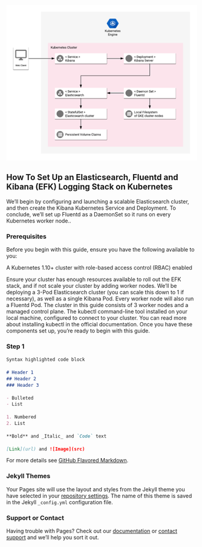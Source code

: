 ![alt Welcome Banner](https://github.com/GoogleCloudPlatform/click-to-deploy/blob/master/k8s/elastic-gke-logging/resources/elastic-gke-logging-architecture.png)

## How To Set Up an Elasticsearch, Fluentd and Kibana (EFK) Logging Stack on Kubernetes

We’ll begin by configuring and launching a scalable Elasticsearch cluster, and then create the Kibana Kubernetes Service and Deployment. To conclude, we’ll set up Fluentd as a DaemonSet so it runs on every Kubernetes worker node..

### Prerequisites

Before you begin with this guide, ensure you have the following available to you:

A Kubernetes 1.10+ cluster with role-based access control (RBAC) enabled

Ensure your cluster has enough resources available to roll out the EFK stack, and if not scale your cluster by adding worker nodes. We’ll be deploying a 3-Pod Elasticsearch cluster (you can scale this down to 1 if necessary), as well as a single Kibana Pod. Every worker node will also run a Fluentd Pod. The cluster in this guide consists of 3 worker nodes and a managed control plane.
The kubectl command-line tool installed on your local machine, configured to connect to your cluster. You can read more about installing kubectl in the official documentation.
Once you have these components set up, you’re ready to begin with this guide.

### Step 1

```markdown
Syntax highlighted code block

# Header 1
## Header 2
### Header 3

- Bulleted
- List

1. Numbered
2. List

**Bold** and _Italic_ and `Code` text

[Link](url) and ![Image](src)
```

For more details see [GitHub Flavored Markdown](https://guides.github.com/features/mastering-markdown/).

### Jekyll Themes

Your Pages site will use the layout and styles from the Jekyll theme you have selected in your [repository settings](https://github.com/etechlearner/elastic-gke-logging/settings). The name of this theme is saved in the Jekyll `_config.yml` configuration file.

### Support or Contact

Having trouble with Pages? Check out our [documentation](https://help.github.com/categories/github-pages-basics/) or [contact support](https://github.com/contact) and we’ll help you sort it out.
